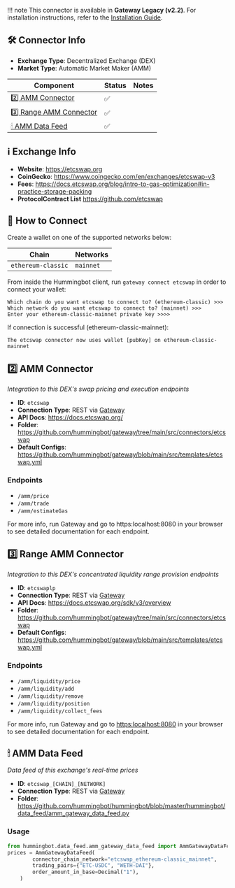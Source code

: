 
!!! note
    This connector is available in **Gateway Legacy (v2.2)**. For installation instructions, refer to the [Installation Guide](../legacy/installation.md).


## 🛠 Connector Info

- **Exchange Type**: Decentralized Exchange (DEX)
- **Market Type**: Automatic Market Maker (AMM)

| Component | Status | Notes | 
| --------- | ------ | ----- |
| [2️⃣ AMM Connector](#2-amm-connector) | ✅ |
| [3️⃣ Range AMM Connector](#3-range-amm-connector) | ✅ |
| [🕯 AMM Data Feed](#amm-data-feed) | ✅ |

## ℹ️ Exchange Info

- **Website**: <https://etcswap.org>
- **CoinGecko**: <https://www.coingecko.com/en/exchanges/etcswap-v3>
- **Fees**: <https://docs.etcswap.org/blog/intro-to-gas-optimization#in-practice-storage-packing>
- **ProtocolContract List** <https://github.com/etcswap>

## 🔑 How to Connect

Create a wallet on one of the supported networks below:

| Chain | Networks | 
| ----- | -------- |
| `ethereum-classic` | `mainnet`

From inside the Hummingbot client, run `gateway connect etcswap` in order to connect your wallet:

```
Which chain do you want etcswap to connect to? (ethereum-classic) >>> 
Which network do you want etcswap to connect to? (mainnet) >>>
Enter your ethereum-classic-mainnet private key >>>>
```

If connection is successful (ethereum-classic-mainnet):
```
The etcswap connector now uses wallet [pubKey] on ethereum-classic-mainnet
```

## 2️⃣ AMM Connector
*Integration to this DEX's swap pricing and execution endpoints*

- **ID**: `etcswap`
- **Connection Type**: REST via [Gateway](/gateway)
- **API Docs**: <https://docs.etcswap.org/>
- **Folder**: <https://github.com/hummingbot/gateway/tree/main/src/connectors/etcswap>
- **Default Configs**: <https://github.com/hummingbot/gateway/blob/main/src/templates/etcswap.yml>

### Endpoints

- `/amm/price`
- `/amm/trade`
- `/amm/estimateGas`

For more info, run Gateway and go to https:localhost:8080 in your browser to see detailed documentation for each endpoint.

## 3️⃣ Range AMM Connector
*Integration to this DEX's concentrated liquidity range provision endpoints*

- **ID**: `etcswaplp`
- **Connection Type**: REST via [Gateway](/gateway)
- **API Docs**: <https://docs.etcswap.org/sdk/v3/overview>
- **Folder**: <https://github.com/hummingbot/gateway/tree/main/src/connectors/etcswap>
- **Default Configs**: <https://github.com/hummingbot/gateway/blob/main/src/templates/etcswap.yml>

### Endpoints

- `/amm/liquidity/price`
- `/amm/liquidity/add`
- `/amm/liquidity/remove`
- `/amm/liquidity/position`
- `/amm/liquidity/collect_fees`

For more info, run Gateway and go to <https:localhost:8080> in your browser to see detailed documentation for each endpoint.

## 🕯 AMM Data Feed
*Data feed of this exchange's real-time prices*

- **ID**: `etcswap_[CHAIN]_[NETWORK]`
- **Connection Type**: REST via [Gateway](/gateway)
- **Folder**: <https://github.com/hummingbot/hummingbot/blob/master/hummingbot/data_feed/amm_gateway_data_feed.py>

### Usage

```python
from hummingbot.data_feed.amm_gateway_data_feed import AmmGatewayDataFeed
prices = AmmGatewayDataFeed(
        connector_chain_network="etcswap_ethereum-classic_mainnet",
        trading_pairs={"ETC-USDC", "WETH-DAI"},
        order_amount_in_base=Decimal("1"),
    )
```
